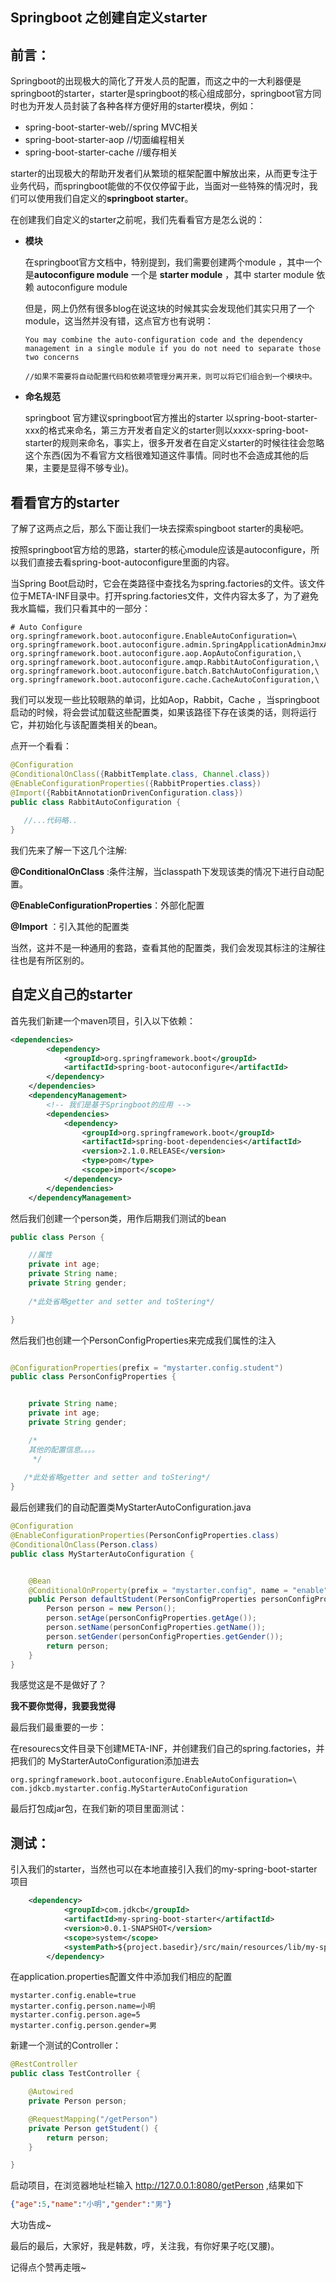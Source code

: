 ## Springboot 之创建自定义starter

## 前言：

Springboot的出现极大的简化了开发人员的配置，而这之中的一大利器便是springboot的starter，starter是springboot的核心组成部分，springboot官方同时也为开发人员封装了各种各样方便好用的starter模块，例如：

- spring-boot-starter-web//spring MVC相关
- spring-boot-starter-aop //切面编程相关
- spring-boot-starter-cache //缓存相关

starter的出现极大的帮助开发者们从繁琐的框架配置中解放出来，从而更专注于业务代码，而springboot能做的不仅仅停留于此，当面对一些特殊的情况时，我们可以使用我们自定义的**springboot starter**。

在创建我们自定义的starter之前呢，我们先看看官方是怎么说的：

- **模块**

  在springboot官方文档中，特别提到，我们需要创建两个module ，其中一个是**autoconfigure module**  一个是 **starter module** ，其中 starter module 依赖 autoconfigure module

  但是，网上仍然有很多blog在说这块的时候其实会发现他们其实只用了一个module，这当然并没有错，这点官方也有说明：

  ```text
  You may combine the auto-configuration code and the dependency management in a single module if you do not need to separate those two concerns
  
  //如果不需要将自动配置代码和依赖项管理分离开来，则可以将它们组合到一个模块中。
  ```

  

- **命名规范**

   springboot 官方建议springboot官方推出的starter 以spring-boot-starter-xxx的格式来命名，第三方开发者自定义的starter则以xxxx-spring-boot-starter的规则来命名，事实上，很多开发者在自定义starter的时候往往会忽略这个东西(因为不看官方文档很难知道这件事情。同时也不会造成其他的后果，主要是显得不够专业)。



## 看看官方的starter

了解了这两点之后，那么下面让我们一块去探索spingboot starter的奥秘吧。

按照springboot官方给的思路，starter的核心module应该是autoconfigure，所以我们直接去看spring-boot-autoconfigure里面的内容。

当Spring Boot启动时，它会在类路径中查找名为spring.factories的文件。该文件位于META-INF目录中。打开spring.factories文件，文件内容太多了，为了避免我水篇幅，我们只看其中的一部分：

```factories
# Auto Configure
org.springframework.boot.autoconfigure.EnableAutoConfiguration=\
org.springframework.boot.autoconfigure.admin.SpringApplicationAdminJmxAutoConfiguration,\
org.springframework.boot.autoconfigure.aop.AopAutoConfiguration,\
org.springframework.boot.autoconfigure.amqp.RabbitAutoConfiguration,\
org.springframework.boot.autoconfigure.batch.BatchAutoConfiguration,\
org.springframework.boot.autoconfigure.cache.CacheAutoConfiguration,\
```

我们可以发现一些比较眼熟的单词，比如Aop，Rabbit，Cache ，当springboot启动的时候，将会尝试加载这些配置类，如果该路径下存在该类的话，则将运行它，并初始化与该配置类相关的bean。

点开一个看看：

```java
@Configuration
@ConditionalOnClass({RabbitTemplate.class, Channel.class})
@EnableConfigurationProperties({RabbitProperties.class})
@Import({RabbitAnnotationDrivenConfiguration.class})
public class RabbitAutoConfiguration {
    
   //...代码略..
}
```

我们先来了解一下这几个注解:

**@ConditionalOnClass** :条件注解，当classpath下发现该类的情况下进行自动配置。

**@EnableConfigurationProperties**：外部化配置

**@Import** ：引入其他的配置类



当然，这并不是一种通用的套路，查看其他的配置类，我们会发现其标注的注解往往也是有所区别的。



## 自定义自己的starter

首先我们新建一个maven项目，引入以下依赖：

```xml
<dependencies>
        <dependency>
            <groupId>org.springframework.boot</groupId>
            <artifactId>spring-boot-autoconfigure</artifactId>
        </dependency>
    </dependencies>
    <dependencyManagement>
        <!-- 我们是基于Springboot的应用 -->
        <dependencies>
            <dependency>
                <groupId>org.springframework.boot</groupId>
                <artifactId>spring-boot-dependencies</artifactId>
                <version>2.1.0.RELEASE</version>
                <type>pom</type>
                <scope>import</scope>
            </dependency>
        </dependencies>
    </dependencyManagement>
```

然后我们创建一个person类，用作后期我们测试的bean

```java
public class Person {

    //属性
    private int age;
    private String name;
    private String gender;
    
    /*此处省略getter and setter and toStering*/

}
```



然后我们也创建一个PersonConfigProperties来完成我们属性的注入

```java

@ConfigurationProperties(prefix = "mystarter.config.student")
public class PersonConfigProperties {


    private String name;
    private int age;
    private String gender;

    /*
    其他的配置信息。。。。
     */
    
   /*此处省略getter and setter and toStering*/
}

```



最后创建我们的自动配置类MyStarterAutoConfiguration.java

```java
@Configuration
@EnableConfigurationProperties(PersonConfigProperties.class)
@ConditionalOnClass(Person.class)
public class MyStarterAutoConfiguration {


    @Bean
    @ConditionalOnProperty(prefix = "mystarter.config", name = "enable", havingValue = "true")
    public Person defaultStudent(PersonConfigProperties personConfigProperties) {
        Person person = new Person();
        person.setAge(personConfigProperties.getAge());
        person.setName(personConfigProperties.getName());
        person.setGender(personConfigProperties.getGender());
        return person;
    }
}
```



我感觉这是不是做好了？

**我不要你觉得，我要我觉得**

最后我们最重要的一步：

在resourecs文件目录下创建META-INF，并创建我们自己的spring.factories，并把我们的 MyStarterAutoConfiguration添加进去

```text
org.springframework.boot.autoconfigure.EnableAutoConfiguration=\
com.jdkcb.mystarter.config.MyStarterAutoConfiguration
```

最后打包成jar包，在我们新的项目里面测试：

## 测试：

引入我们的starter，当然也可以在本地直接引入我们的my-spring-boot-starter项目

```xml
    <dependency>
            <groupId>com.jdkcb</groupId>
            <artifactId>my-spring-boot-starter</artifactId>
            <version>0.0.1-SNAPSHOT</version>
            <scope>system</scope>
            <systemPath>${project.basedir}/src/main/resources/lib/my-spring-boot-starter-0.0.1-SNAPSHOT.jar</systemPath>
        </dependency>
```

在application.properties配置文件中添加我们相应的配置

```properties
mystarter.config.enable=true
mystarter.config.person.name=小明
mystarter.config.person.age=5
mystarter.config.person.gender=男
```



新建一个测试的Controller：

```java
@RestController
public class TestController {

    @Autowired
    private Person person;

    @RequestMapping("/getPerson")
    private Person getStudent() {
        return person;
    }

}

```

启动项目，在浏览器地址栏输入 http://127.0.0.1:8080/getPerson ,结果如下

```json
{"age":5,"name":"小明","gender":"男"}
```

大功告成~

最后的最后，大家好，我是韩数，哼，关注我，有你好果子吃(叉腰)。

记得点个赞再走哦~